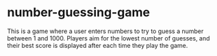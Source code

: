 # number-guessing-game

This is a game where a user enters numbers to try to guess a number between 1 and 1000. Players aim for the lowest number of guesses, and their best score is displayed after each time they play the game.
